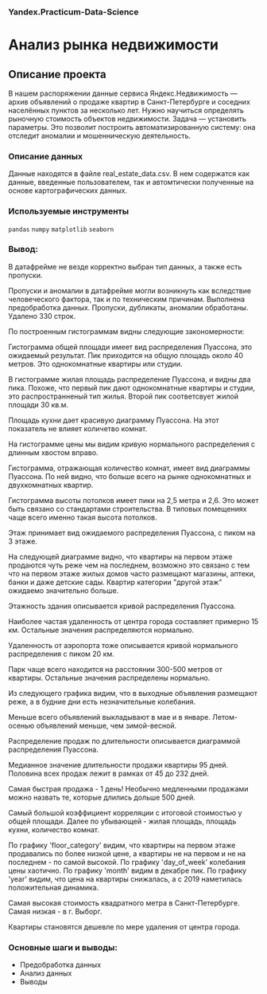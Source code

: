 ### Yandex.Practicum-Data-Science
# Анализ рынка недвижимости
## Описание проекта
В нашем распоряжении данные сервиса Яндекс.Недвижимость — архив объявлений о продаже квартир в Санкт-Петербурге и соседних населённых пунктов за несколько лет. Нужно научиться определять рыночную стоимость объектов недвижимости. Задача — установить параметры. Это позволит построить автоматизированную систему: она отследит аномалии и мошенническую деятельность.
### Описание данных
Данные находятся в файле real_estate_data.csv.
В нем содержатся как данные, введенные пользователем, так и автомтически полученные на основе картографических данных.

### Используемые инструменты
`pandas` `numpy` `matplotlib` `seaborn`

### Вывод:
В датафрейме не везде корректно выбран тип данных, а также есть пропуски.

Пропуски и аномалии в датафрейме могли возникнуть как вследствие человеческого фактора, так и по техническим причинам.
Выполнена предобработка данных. Пропуски, дубликаты, аномалии обработаны. Удалено 330 строк.


По построенным гистограммам видны следующие закономерности: 

Гистограмма общей площади имеет вид распределения Пуассона, это ожидаемый результат. Пик приходится на общую площадь около 40 метров. Это однокомнатные квартиры или студии.

В гистограмме жилая площадь распределение Пуассона, и видны два пика. Похоже, что первый пик дают однокомнатные квартиры и студии, это распространненый тип жилья. Второй пик соответсвует жилой площади 30 кв.м.

Площадь кухни дает красивую диаграмму Пуассона. На этот показатель не влияет количетво комнат.

На гистограмме цены мы видим кривую нормального распределения с длинным хвостом вправо.

Гистограмма, отражающая количество комнат, имеет вид диаграммы Пуассона. По ней видно, что больше всего на рынке однокомнатных и двухкомнатных квартир.

Гистограмма высоты потолков имеет пики на 2,5 метра и 2,6. Это может быть связано со стандартами строительства. В типовых помещениях чаще всего именно такая высота потолков.

Этаж принимает вид ожидаемого распределения Пуассона, с пиком на 3 этаже.

На следующей диаграмме видно, что квартиры на первом этаже продаются чуть реже чем на последнем, возможно это связано с тем что на первом этаже жилых домов часто размещают магазины, аптеки, банки и даже детские сады. Квартир категории "другой этаж" ожидаемо значительно больше.

Этажность здания описывается кривой распределения Пуассона.

Наиболее частая удаленность от центра города составляет примерно 15 км. Остальные значения распределяются нормально.

Удаленность от аэропорта тоже описывается кривой нормального распределения с пиком 20 км.

Парк чаще всего находится на расстоянии 300-500 метров от квартиры. Остальные значения распределены нормально.

Из следующего графика видим, что в выходные объявления размещают реже, а в будние дни есть незначительные колебания.

Меньше всего объявлений выкладывают в мае и в январе. Летом-осенью объявлений меньше, чем зимой-весной.


Распределение продаж по длительности описывается диаграммой распределения Пуассона.


Медианное значение длительности продажи квартиры 95 дней. Половина всех продаж лежит в рамках от 45 до 232 дней. 

Самая быстрая продажа - 1 день! Необычно медленными продажами можно назвать те, которые длились дольше 500 дней.


Самый большой коэффициент корреляции с итоговой стоимостью у общей площади. Далее по убывающей - жилая площадь, площадь кухни, количество комнат.

По графику 'floor_category' видим, что квартиры на первом этаже продавались по более низкой цене, а квартиры не на первом и не на последнем - по самой высокой.
По графику 'day_of_week' колебания цены хаотично.
По графику 'month' видим в декабре пик.
По графику 'year' видим, что цена на квартиры снижалась, а с 2019 наметилась положительная динамика.

Самая высокая стоимость квадратного метра в Санкт-Петербурге. Самая низкая - в г. Выборг.

Квартиры становятся дешевле по мере удаления от центра города. 


### Основные шаги и выводы:
* Предобработка данных
* Анализ данных
* Выводы

